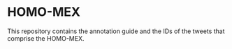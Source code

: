 # HOMO-MEX
This repository contains the annotation guide and the IDs of the tweets that comprise the HOMO-MEX.
